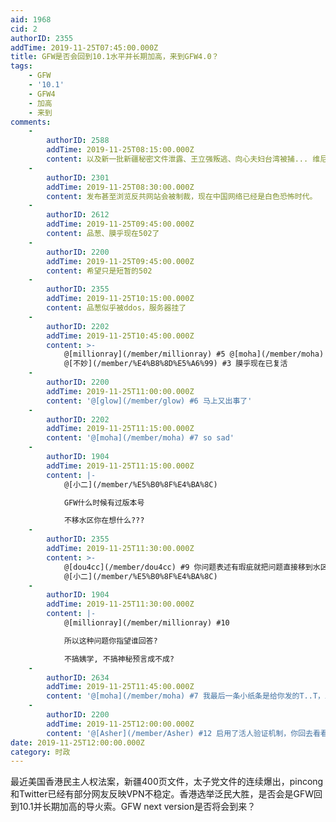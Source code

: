 ```yaml
---
aid: 1968
cid: 2
authorID: 2355
addTime: 2019-11-25T07:45:00.000Z
title: GFW是否会回到10.1水平并长期加高，来到GFW4.0？
tags:
    - GFW
    - '10.1'
    - GFW4
    - 加高
    - 来到
comments:
    -
        authorID: 2588
        addTime: 2019-11-25T08:15:00.000Z
        content: 以及新一批新疆秘密文件泄露、王立强叛逃、向心夫妇台湾被捕... 维尼这个酸爽周末过后是否会无能狂怒？我们拭目以待...
    -
        authorID: 2301
        addTime: 2019-11-25T08:30:00.000Z
        content: 发布甚至浏览反共网站会被制裁，现在中国网络已经是白色恐怖时代。
    -
        authorID: 2612
        addTime: 2019-11-25T09:45:00.000Z
        content: 品葱、膜乎现在502了
    -
        authorID: 2200
        addTime: 2019-11-25T09:45:00.000Z
        content: 希望只是短暂的502
    -
        authorID: 2355
        addTime: 2019-11-25T10:15:00.000Z
        content: 品葱似乎被ddos，服务器挂了
    -
        authorID: 2202
        addTime: 2019-11-25T10:45:00.000Z
        content: >-
            @[millionray](/member/millionray) #5 @[moha](/member/moha) #4
            @[不妙](/member/%E4%B8%8D%E5%A6%99) #3 膜乎现在已复活
    -
        authorID: 2200
        addTime: 2019-11-25T11:00:00.000Z
        content: '@[glow](/member/glow) #6 马上又出事了'
    -
        authorID: 2202
        addTime: 2019-11-25T11:15:00.000Z
        content: '@[moha](/member/moha) #7 so sad'
    -
        authorID: 1904
        addTime: 2019-11-25T11:15:00.000Z
        content: |-
            @[小二](/member/%E5%B0%8F%E4%BA%8C)

            GFW什么时候有过版本号

            不移水区你在想什么???
    -
        authorID: 2355
        addTime: 2019-11-25T11:30:00.000Z
        content: >-
            @[dou4cc](/member/dou4cc) #9 你问题表述有瑕疵就把问题直接移到水区？我反对移动
            @[小二](/member/%E5%B0%8F%E4%BA%8C)
    -
        authorID: 1904
        addTime: 2019-11-25T11:30:00.000Z
        content: |-
            @[millionray](/member/millionray) #10

            所以这种问题你指望谁回答?

            不搞姨学, 不搞神秘预言成不成?
    -
        authorID: 2634
        addTime: 2019-11-25T11:45:00.000Z
        content: '@[moha](/member/moha) #7 我最后一条小纸条是给你发的T..T，发完就彻底打不开了'
    -
        authorID: 2200
        addTime: 2019-11-25T12:00:00.000Z
        content: '@[Asher](/member/Asher) #12 启用了活人验证机制，你回去看看'
date: 2019-11-25T12:00:00.000Z
category: 时政
---
```


最近美国香港民主人权法案，新疆400页文件，太子党文件的连续爆出，pincong和Twitter已经有部分网友反映VPN不稳定。香港选举泛民大胜，是否会是GFW回到10.1并长期加高的导火索。GFW next version是否将会到来？
